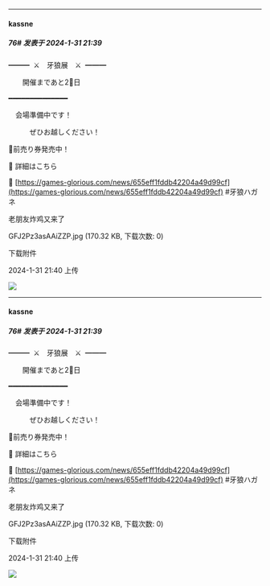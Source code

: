 
*****

####  kassne  
##### 76#       发表于 2024-1-31 21:39

━━━  ⚔　牙狼展　⚔  ━━━

　　開催まであと2⃣日

━━━━━━━━━━━━━━

　会場準備中です！

　　　ぜひお越しください！

🎫前売り券発売中！

🔽 詳細はこちら

🔗 [https://games-glorious.com/news/655eff1fddb42204a49d99cf](https://games-glorious.com/news/655eff1fddb42204a49d99cf) #牙狼ハガネ

老朋友炸鸡又来了

GFJ2Pz3asAAiZZP.jpg
(170.32 KB, 下载次数: 0)

下载附件

2024-1-31 21:40 上传

<img src="https://img.saraba1st.com/forum/202401/31/214004hx2itisgm9gri95i.jpg" referrerpolicy="no-referrer">


*****

####  kassne  
##### 76#       发表于 2024-1-31 21:39

━━━  ⚔　牙狼展　⚔  ━━━

　　開催まであと2⃣日

━━━━━━━━━━━━━━

　会場準備中です！

　　　ぜひお越しください！

🎫前売り券発売中！

🔽 詳細はこちら

🔗 [https://games-glorious.com/news/655eff1fddb42204a49d99cf](https://games-glorious.com/news/655eff1fddb42204a49d99cf) #牙狼ハガネ

老朋友炸鸡又来了

GFJ2Pz3asAAiZZP.jpg
(170.32 KB, 下载次数: 0)

下载附件

2024-1-31 21:40 上传

<img src="https://img.saraba1st.com/forum/202401/31/214004hx2itisgm9gri95i.jpg" referrerpolicy="no-referrer">

